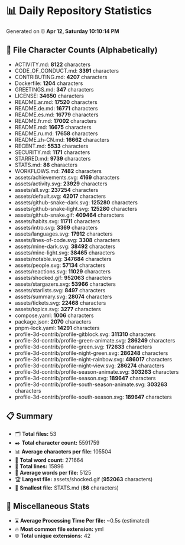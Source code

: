 # 📊 Daily Repository Statistics
Generated on ⏰ **Apr 12, Saturday 10:10:14 PM**

## 📂 File Character Counts (Alphabetically)
- ACTIVITY.md: **8122** characters
- CODE_OF_CONDUCT.md: **3391** characters
- CONTRIBUTING.md: **4207** characters
- Dockerfile: **1204** characters
- GREETINGS.md: **347** characters
- LICENSE: **34650** characters
- README.ar.md: **17520** characters
- README.de.md: **16771** characters
- README.es.md: **16779** characters
- README.fr.md: **17002** characters
- README.md: **16675** characters
- README.ru.md: **17658** characters
- README.zh-CN.md: **16662** characters
- RECENT.md: **5533** characters
- SECURITY.md: **1171** characters
- STARRED.md: **9739** characters
- STATS.md: **86** characters
- WORKFLOWS.md: **7482** characters
- assets/achievements.svg: **4169** characters
- assets/activity.svg: **23929** characters
- assets/all.svg: **237254** characters
- assets/default.svg: **42017** characters
- assets/github-snake-dark.svg: **125280** characters
- assets/github-snake-light.svg: **125280** characters
- assets/github-snake.gif: **409464** characters
- assets/habits.svg: **11711** characters
- assets/intro.svg: **3369** characters
- assets/languages.svg: **17912** characters
- assets/lines-of-code.svg: **3308** characters
- assets/mine-dark.svg: **38492** characters
- assets/mine-light.svg: **38465** characters
- assets/notable.svg: **347684** characters
- assets/people.svg: **57134** characters
- assets/reactions.svg: **11029** characters
- assets/shocked.gif: **952063** characters
- assets/stargazers.svg: **53966** characters
- assets/starlists.svg: **8497** characters
- assets/summary.svg: **28074** characters
- assets/tickets.svg: **22468** characters
- assets/topics.svg: **3277** characters
- compose.yaml: **1006** characters
- package.json: **2070** characters
- pnpm-lock.yaml: **14291** characters
- profile-3d-contrib/profile-gitblock.svg: **311310** characters
- profile-3d-contrib/profile-green-animate.svg: **286249** characters
- profile-3d-contrib/profile-green.svg: **172633** characters
- profile-3d-contrib/profile-night-green.svg: **286248** characters
- profile-3d-contrib/profile-night-rainbow.svg: **486017** characters
- profile-3d-contrib/profile-night-view.svg: **286274** characters
- profile-3d-contrib/profile-season-animate.svg: **303263** characters
- profile-3d-contrib/profile-season.svg: **189647** characters
- profile-3d-contrib/profile-south-season-animate.svg: **303263** characters
- profile-3d-contrib/profile-south-season.svg: **189647** characters

## 📋 Summary
- 🗂️ **Total files:** 53
- ✒️ **Total character count:** 5591759
- 📊 **Average characters per file:** 105504
- 📝 **Total word count:** 271664
- 🧾 **Total lines:** 15896
- 📐 **Average words per file:** 5125
- 🏆 **Largest file:** assets/shocked.gif (**952063** characters)
- 🥉 **Smallest file:** STATS.md (**86** characters)

## 🌟 Miscellaneous Stats
- ⌛ **Average Processing Time Per file:** ~0.5s (estimated)
- 🔥 **Most common file extension:** yml
- 🌐 **Total unique extensions:** 42
